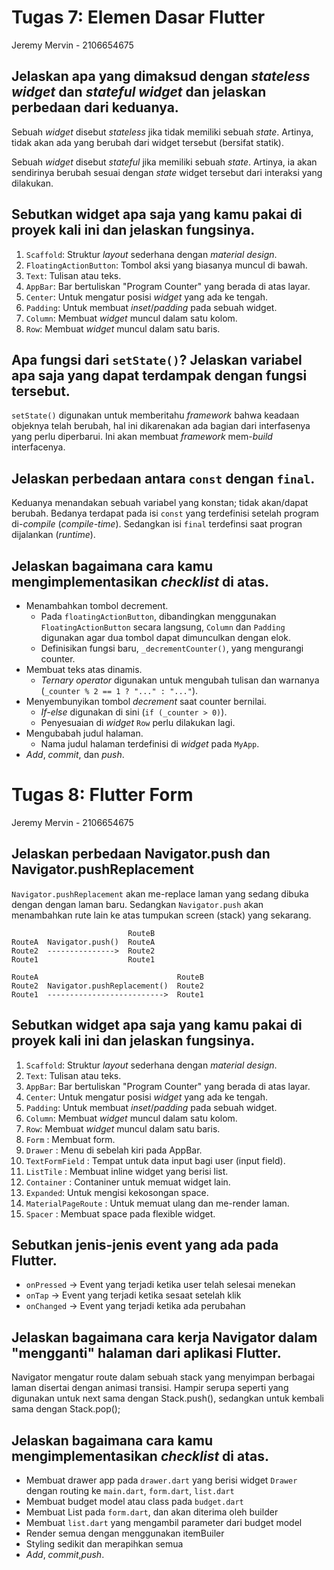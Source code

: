 # Tugas 7: Elemen Dasar Flutter

Jeremy Mervin - 2106654675

## Jelaskan apa yang dimaksud dengan _stateless widget_ dan _stateful widget_ dan jelaskan perbedaan dari keduanya.

Sebuah *widget* disebut *stateless* jika tidak memiliki sebuah *state*. Artinya, tidak akan ada yang berubah dari widget tersebut (bersifat statik).

Sebuah *widget* disebut *stateful* jika memiliki sebuah *state*. Artinya, ia akan sendirinya berubah sesuai dengan *state* widget tersebut dari interaksi yang dilakukan.

## Sebutkan widget apa saja yang kamu pakai di proyek kali ini dan jelaskan fungsinya.

1. `Scaffold`: Struktur *layout* sederhana dengan *material design*.
2. `FloatingActionButton`: Tombol aksi yang biasanya muncul di bawah.
3. `Text`: Tulisan atau teks.
4. `AppBar`: Bar bertuliskan "Program Counter" yang berada di atas layar.
5. `Center`: Untuk mengatur posisi *widget* yang ada ke tengah.
6. `Padding`: Untuk membuat *inset*/*padding* pada sebuah widget.
7. `Column`: Membuat *widget* muncul dalam satu kolom.
8. `Row`: Membuat *widget* muncul dalam satu baris.
 

## Apa fungsi dari `setState()`? Jelaskan variabel apa saja yang dapat terdampak dengan fungsi tersebut.

`setState()` digunakan untuk memberitahu *framework* bahwa keadaan objeknya telah berubah, hal ini dikarenakan ada bagian dari interfasenya yang perlu diperbarui. Ini akan membuat *framework* mem-*build* interfacenya.

## Jelaskan perbedaan antara `const` dengan `final`.

Keduanya menandakan sebuah variabel yang konstan; tidak akan/dapat berubah. Bedanya terdapat pada isi `const` yang terdefinisi setelah program di-*compile* (*compile-time*). Sedangkan isi `final` terdefinsi saat progran dijalankan (*runtime*).

## Jelaskan bagaimana cara kamu mengimplementasikan _checklist_ di atas.

- Menambahkan tombol decrement.
  - Pada `floatingActionButton`, dibandingkan menggunakan `FloatingActionButton` secara langsung, `Column` dan `Padding` digunakan agar dua tombol dapat dimunculkan dengan elok.
  - Definisikan fungsi baru, `_decrementCounter()`, yang mengurangi counter.
- Membuat teks atas dinamis.
  - *Ternary operator* digunakan untuk mengubah tulisan dan warnanya (`_counter % 2 == 1 ? "..." : "..."`).
- Menyembunyikan tombol *decrement* saat counter bernilai.
  - *If-else* digunakan di sini (`if (_counter > 0)`).
  - Penyesuaian di *widget* `Row` perlu dilakukan lagi.
- Mengubabah judul halaman.
  - Nama judul halaman terdefinisi di *widget* pada `MyApp`.
- *Add*, *commit*, dan *push*.


# Tugas 8: Flutter Form

Jeremy Mervin - 2106654675

## Jelaskan perbedaan Navigator.push dan Navigator.pushReplacement

`Navigator.pushReplacement` akan me-replace laman yang sedang dibuka dengan dengan laman baru. Sedangkan `Navigator.push` akan menambahkan rute lain ke atas tumpukan screen (stack) yang sekarang.

```
                          RouteB
RouteA  Navigator.push()  RouteA
Route2  --------------->  Route2
Route1                    Route1

RouteA                               RouteB
Route2  Navigator.pushReplacement()  Route2
Route1  -------------------------->  Route1
```

## Sebutkan widget apa saja yang kamu pakai di proyek kali ini dan jelaskan fungsinya.

1. `Scaffold`: Struktur *layout* sederhana dengan *material design*. 
2. `Text`: Tulisan atau teks.
3. `AppBar`: Bar bertuliskan "Program Counter" yang berada di atas layar.
4. `Center`: Untuk mengatur posisi *widget* yang ada ke tengah.
5. `Padding`: Untuk membuat *inset*/*padding* pada sebuah widget.
6. `Column`: Membuat *widget* muncul dalam satu kolom.
7. `Row`: Membuat *widget* muncul dalam satu baris.
8. `Form` : Membuat form.
9. `Drawer` : Menu di sebelah kiri pada AppBar.
10. `TextFormField` : Tempat untuk data input bagi user (input field).
11. `ListTile` : Membuat inline widget yang berisi list.
12. `Container` : Contaniner untuk memuat widget lain.
13. `Expanded`: Untuk mengisi kekosongan space.
14. `MaterialPageRoute` : Untuk memuat ulang dan me-render laman.
15. `Spacer` : Membuat space pada flexible widget. 

## Sebutkan jenis-jenis event yang ada pada Flutter.

- `onPressed` -> Event yang terjadi ketika user telah selesai menekan
- `onTap` -> Event yang terjadi ketika sesaat setelah klik
- `onChanged` -> Event yang terjadi ketika ada perubahan

## Jelaskan bagaimana cara kerja Navigator dalam "mengganti" halaman dari aplikasi Flutter.

Navigator mengatur route dalam sebuah stack yang menyimpan berbagai laman disertai dengan animasi transisi. Hampir serupa seperti yang digunakan untuk next sama dengan Stack.push(), sedangkan untuk kembali sama dengan Stack.pop();

## Jelaskan bagaimana cara kamu mengimplementasikan _checklist_ di atas.

- Membuat drawer app pada `drawer.dart` yang berisi widget `Drawer` dengan routing ke `main.dart`, `form.dart`, `list.dart`
- Membuat budget model atau class pada `budget.dart`
- Membuat List pada `form.dart`, dan akan diterima oleh builder
- Membuat `list.dart` yang mengambil parameter dari budget model
- Render semua dengan menggunakan itemBuiler
- Styling sedikit dan merapihkan semua
- *Add*, *commit*,*push*.
